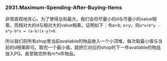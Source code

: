 ### 2931.Maximum-Spending-After-Buying-Items

非常直观地贪心。为了使得总和最大，我们会将尽量小的d与尽量小的value相乘，而相对大的d与相对大的value相乘。证明如下：令a<b, x<y，则`a*x+b*y - a*y-b*x = (a-b)(x-y)>0`.

所以我们将所有shop里当前available的物品放入一个小顶堆，每次取最小值与当前的d相乘即可。取完一个最小值，就把它对应的shop的下一件available的物品放入PQ。直至取完所有m*n件物品。
